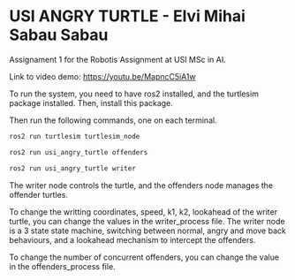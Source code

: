 # USI ANGRY TURTLE - Elvi Mihai Sabau Sabau
Assignament 1 for the Robotis Assignment at USI MSc in AI.

Link to video demo: https://youtu.be/MapncC5iA1w

To run the system, you need to have ros2 installed, and the turtlesim package installed.
Then, install this package.

Then run the following commands, one on each terminal.
    
```bash
ros2 run turtlesim turtlesim_node
```

```bash
ros2 run usi_angry_turtle offenders
```

```bash
ros2 run usi_angry_turtle writer
```

The writer node controls the turtle, and the offenders node manages the offender turtles.

To change the writting coordinates, speed, k1, k2, lookahead of the writer turtle, you can change the values in the writer_process file. The writer node is a 3 state state machine, switching between normal, angry and move back behaviours, and a lookahead mechanism to intercept the offenders.

To change the number of concurrent offenders, you can change the value in the offenders_process file.